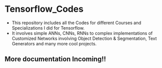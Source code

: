 # Tensorflow_Codes
* This repository includes all the Codes for different Courses and Specializations I did for Tensorflow.
* It involves simple ANNs, CNNs, RNNs to complex implementations of Customized Networks involving Object Detection & Segmentation, 
  Text Generators and many more cool projects.
  
## More documentation Incoming!!
